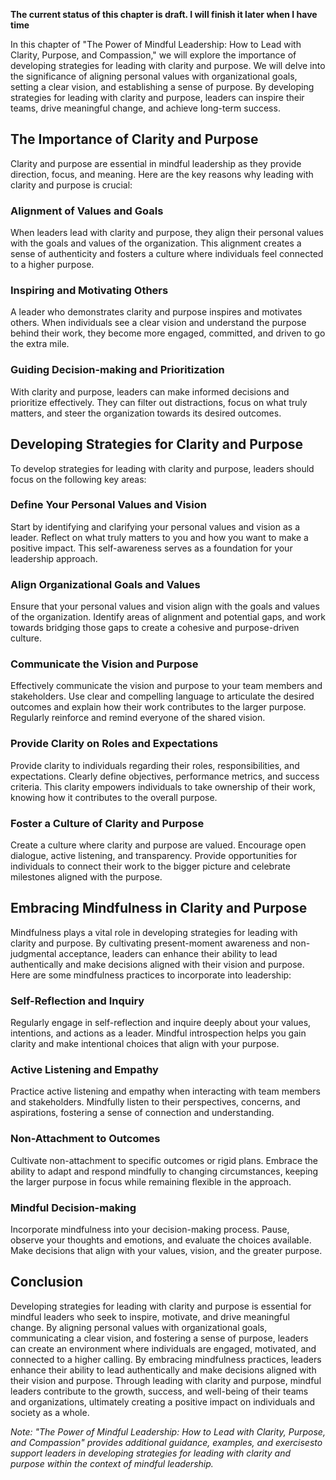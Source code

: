 **The current status of this chapter is draft. I will finish it later when I have time**

In this chapter of "The Power of Mindful Leadership: How to Lead with Clarity, Purpose, and Compassion," we will explore the importance of developing strategies for leading with clarity and purpose. We will delve into the significance of aligning personal values with organizational goals, setting a clear vision, and establishing a sense of purpose. By developing strategies for leading with clarity and purpose, leaders can inspire their teams, drive meaningful change, and achieve long-term success.

The Importance of Clarity and Purpose
-------------------------------------

Clarity and purpose are essential in mindful leadership as they provide direction, focus, and meaning. Here are the key reasons why leading with clarity and purpose is crucial:

### Alignment of Values and Goals

When leaders lead with clarity and purpose, they align their personal values with the goals and values of the organization. This alignment creates a sense of authenticity and fosters a culture where individuals feel connected to a higher purpose.

### Inspiring and Motivating Others

A leader who demonstrates clarity and purpose inspires and motivates others. When individuals see a clear vision and understand the purpose behind their work, they become more engaged, committed, and driven to go the extra mile.

### Guiding Decision-making and Prioritization

With clarity and purpose, leaders can make informed decisions and prioritize effectively. They can filter out distractions, focus on what truly matters, and steer the organization towards its desired outcomes.

Developing Strategies for Clarity and Purpose
---------------------------------------------

To develop strategies for leading with clarity and purpose, leaders should focus on the following key areas:

### Define Your Personal Values and Vision

Start by identifying and clarifying your personal values and vision as a leader. Reflect on what truly matters to you and how you want to make a positive impact. This self-awareness serves as a foundation for your leadership approach.

### Align Organizational Goals and Values

Ensure that your personal values and vision align with the goals and values of the organization. Identify areas of alignment and potential gaps, and work towards bridging those gaps to create a cohesive and purpose-driven culture.

### Communicate the Vision and Purpose

Effectively communicate the vision and purpose to your team members and stakeholders. Use clear and compelling language to articulate the desired outcomes and explain how their work contributes to the larger purpose. Regularly reinforce and remind everyone of the shared vision.

### Provide Clarity on Roles and Expectations

Provide clarity to individuals regarding their roles, responsibilities, and expectations. Clearly define objectives, performance metrics, and success criteria. This clarity empowers individuals to take ownership of their work, knowing how it contributes to the overall purpose.

### Foster a Culture of Clarity and Purpose

Create a culture where clarity and purpose are valued. Encourage open dialogue, active listening, and transparency. Provide opportunities for individuals to connect their work to the bigger picture and celebrate milestones aligned with the purpose.

Embracing Mindfulness in Clarity and Purpose
--------------------------------------------

Mindfulness plays a vital role in developing strategies for leading with clarity and purpose. By cultivating present-moment awareness and non-judgmental acceptance, leaders can enhance their ability to lead authentically and make decisions aligned with their vision and purpose. Here are some mindfulness practices to incorporate into leadership:

### Self-Reflection and Inquiry

Regularly engage in self-reflection and inquire deeply about your values, intentions, and actions as a leader. Mindful introspection helps you gain clarity and make intentional choices that align with your purpose.

### Active Listening and Empathy

Practice active listening and empathy when interacting with team members and stakeholders. Mindfully listen to their perspectives, concerns, and aspirations, fostering a sense of connection and understanding.

### Non-Attachment to Outcomes

Cultivate non-attachment to specific outcomes or rigid plans. Embrace the ability to adapt and respond mindfully to changing circumstances, keeping the larger purpose in focus while remaining flexible in the approach.

### Mindful Decision-making

Incorporate mindfulness into your decision-making process. Pause, observe your thoughts and emotions, and evaluate the choices available. Make decisions that align with your values, vision, and the greater purpose.

Conclusion
----------

Developing strategies for leading with clarity and purpose is essential for mindful leaders who seek to inspire, motivate, and drive meaningful change. By aligning personal values with organizational goals, communicating a clear vision, and fostering a sense of purpose, leaders can create an environment where individuals are engaged, motivated, and connected to a higher calling. By embracing mindfulness practices, leaders enhance their ability to lead authentically and make decisions aligned with their vision and purpose. Through leading with clarity and purpose, mindful leaders contribute to the growth, success, and well-being of their teams and organizations, ultimately creating a positive impact on individuals and society as a whole.

*Note: "The Power of Mindful Leadership: How to Lead with Clarity, Purpose, and Compassion" provides additional guidance, examples, and exercisesto support leaders in developing strategies for leading with clarity and purpose within the context of mindful leadership.*
